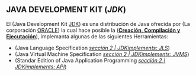 ## JAVA DEVELOPMENT KIT (_JDK_)

El (Java Development Kit [JDK](https://en.wikipedia.org/wiki/Java_Development_Kit)) es una distribución de Java 
ofrecida por (La corporación [ORACLE](https://en.wikipedia.org/wiki/Oracle_Corporation)) la cual hace posible la
([**Creación, Compilación y Ejecutación**](/00_Definiciones.md)), implemanta algunas de las siguientes Herramientas:

- (Java Language Specification [_sección 2 | JDKimplements: JLS_](/00_Definiciones.md))
- (Java Virtual Machine Specification [_sección 2 | JDKimplements: JVMS_](/00_Definiciones.md))
- (Standar Edition of Java Application Programming [_sección 2 | JDKimplements: API_](/00_Definiciones.md))
